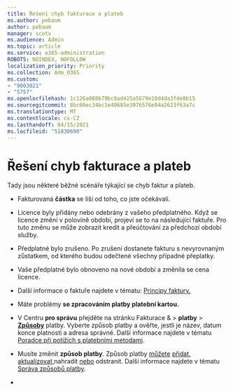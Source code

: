 ```yaml
---
title: Řešení chyb fakturace a plateb
ms.author: pebaum
author: pebaum
manager: scotv
ms.audience: Admin
ms.topic: article
ms.service: o365-administration
ROBOTS: NOINDEX, NOFOLLOW
localization_priority: Priority
ms.collection: Adm_O365
ms.custom:
- "9003021"
- "5757"
ms.openlocfilehash: 1c126a088b79bc8ad415a5679e18d4da3fde8b15
ms.sourcegitcommit: 8bc60ec34bc1e40685e3976576e04a2623f63a7c
ms.translationtype: MT
ms.contentlocale: cs-CZ
ms.lasthandoff: 04/15/2021
ms.locfileid: "51830690"
---
```

# <a name="resolving-billing-and-payment-errors"></a>Řešení chyb fakturace a plateb

Tady jsou některé běžné scénáře týkající se chyb faktur a plateb.

- Fakturovaná  **částka** se liší od toho, co jste očekávali.
- Licence byly přidány nebo odebrány z vašeho předplatného. Když se licence změní v polovině období, projeví se to na následující faktuře. Pro tuto změnu se může zobrazit kredit a přeúčtování za předchozí období služby.
- Předplatné bylo zrušeno. Po zrušení dostanete fakturu s nevyrovnaným zůstatkem, od kterého budou odečtené všechny případné přeplatky.
- Vaše předplatné bylo obnoveno na nové období a změnila se cena licence.
- Další informace o faktuře najdete v tématu:  [Principy faktury.](https://docs.microsoft.com/microsoft-365/commerce/billing-and-payments/understand-your-invoice2)
- Máte problémy  **se zpracováním platby platební kartou.**
- V Centru **pro správu** přejděte na stránku Fakturace &   >   **platby**   >   **[Způsoby](https://go.microsoft.com/fwlink/p/?linkid=2018806)** platby. Vyberte způsob platby a ověřte, jestli je název, datum konce platnosti a adresa správné. Další informace najdete v tématu  [Poradce při potížích s platebními metodami](https://docs.microsoft.com/microsoft-365/commerce/billing-and-payments/manage-payment-methods#troubleshoot-payment-methods).

- Musíte změnit  **způsob platby**. Způsob platby [můžete](https://docs.microsoft.com/microsoft-365/commerce/billing-and-payments/manage-payment-methods?view=o365-worldwide#add-a-payment-method) [](https://docs.microsoft.com/microsoft-365/commerce/billing-and-payments/manage-payment-methods?view=o365-worldwide#replace-a-payment-method) [přidat, aktualizovat,](https://docs.microsoft.com/microsoft-365/commerce/billing-and-payments/manage-payment-methods?view=o365-worldwide#update-payment-method-details)nahradit [nebo](https://docs.microsoft.com/microsoft-365/commerce/billing-and-payments/manage-payment-methods?view=o365-worldwide#delete-a-payment-method) odstranit. Další informace najdete v tématu  [Správa způsobů platby](https://docs.microsoft.com/microsoft-365/commerce/billing-and-payments/manage-payment-methods?view=o365-worldwide).
- 